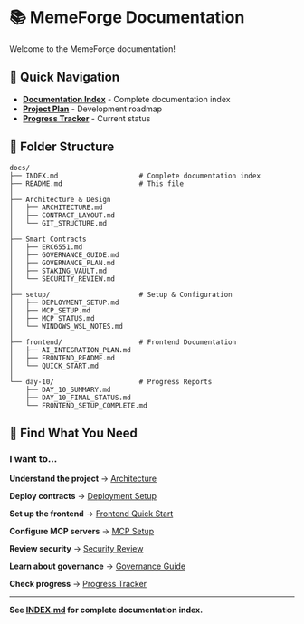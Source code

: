 # 📚 MemeForge Documentation

Welcome to the MemeForge documentation!

## 🚀 Quick Navigation

- **[Documentation Index](INDEX.md)** - Complete documentation index
- **[Project Plan](../PROJECT_PLAN.md)** - Development roadmap
- **[Progress Tracker](../PROGRESS.md)** - Current status

## 📁 Folder Structure

```
docs/
├── INDEX.md                    # Complete documentation index
├── README.md                   # This file
│
├── Architecture & Design
│   ├── ARCHITECTURE.md
│   ├── CONTRACT_LAYOUT.md
│   └── GIT_STRUCTURE.md
│
├── Smart Contracts
│   ├── ERC6551.md
│   ├── GOVERNANCE_GUIDE.md
│   ├── GOVERNANCE_PLAN.md
│   ├── STAKING_VAULT.md
│   └── SECURITY_REVIEW.md
│
├── setup/                      # Setup & Configuration
│   ├── DEPLOYMENT_SETUP.md
│   ├── MCP_SETUP.md
│   ├── MCP_STATUS.md
│   └── WINDOWS_WSL_NOTES.md
│
├── frontend/                   # Frontend Documentation
│   ├── AI_INTEGRATION_PLAN.md
│   ├── FRONTEND_README.md
│   └── QUICK_START.md
│
└── day-10/                     # Progress Reports
    ├── DAY_10_SUMMARY.md
    ├── DAY_10_FINAL_STATUS.md
    └── FRONTEND_SETUP_COMPLETE.md
```

## 🎯 Find What You Need

### I want to...

**Understand the project**
→ [Architecture](ARCHITECTURE.md)

**Deploy contracts**
→ [Deployment Setup](setup/DEPLOYMENT_SETUP.md)

**Set up the frontend**
→ [Frontend Quick Start](frontend/QUICK_START.md)

**Configure MCP servers**
→ [MCP Setup](setup/MCP_SETUP.md)

**Review security**
→ [Security Review](SECURITY_REVIEW.md)

**Learn about governance**
→ [Governance Guide](GOVERNANCE_GUIDE.md)

**Check progress**
→ [Progress Tracker](../PROGRESS.md)

---

**See [INDEX.md](INDEX.md) for complete documentation index.**
